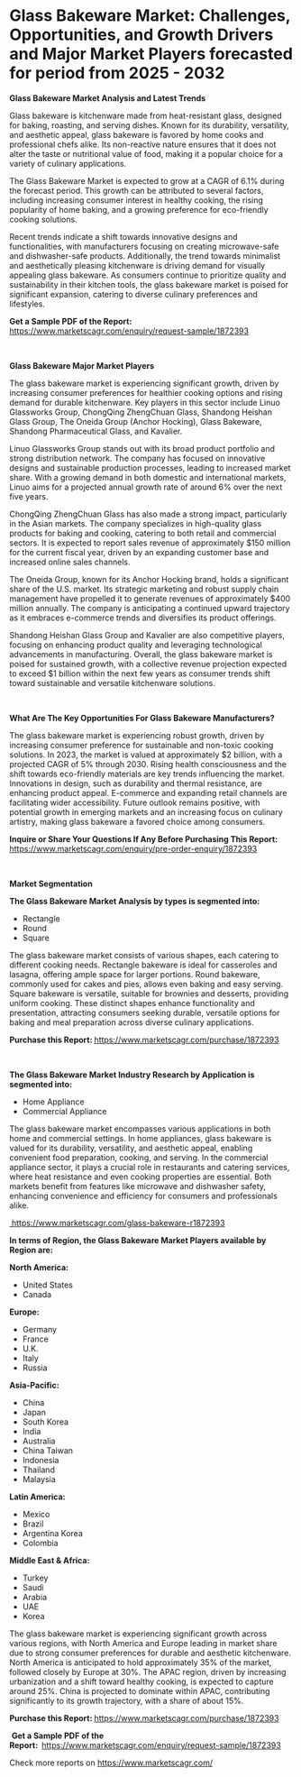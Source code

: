 <p><h1>Glass Bakeware Market: Challenges, Opportunities, and Growth Drivers and Major Market Players forecasted for period from 2025 - 2032</h1></p><p><strong>Glass Bakeware Market Analysis and Latest Trends</strong></p>
<p><p>Glass bakeware is kitchenware made from heat-resistant glass, designed for baking, roasting, and serving dishes. Known for its durability, versatility, and aesthetic appeal, glass bakeware is favored by home cooks and professional chefs alike. Its non-reactive nature ensures that it does not alter the taste or nutritional value of food, making it a popular choice for a variety of culinary applications.</p><p>The Glass Bakeware Market is expected to grow at a CAGR of 6.1% during the forecast period. This growth can be attributed to several factors, including increasing consumer interest in healthy cooking, the rising popularity of home baking, and a growing preference for eco-friendly cooking solutions. </p><p>Recent trends indicate a shift towards innovative designs and functionalities, with manufacturers focusing on creating microwave-safe and dishwasher-safe products. Additionally, the trend towards minimalist and aesthetically pleasing kitchenware is driving demand for visually appealing glass bakeware. As consumers continue to prioritize quality and sustainability in their kitchen tools, the glass bakeware market is poised for significant expansion, catering to diverse culinary preferences and lifestyles.</p></p>
<p><strong>Get a Sample PDF of the Report:&nbsp;</strong> <a href="https://www.marketscagr.com/enquiry/request-sample/1872393?utm_campaign=1835&utm_medium=2&utm_source=Github&utm_content=ia&utm_term=05022025&utm_id=glass-bakeware">https://www.marketscagr.com/enquiry/request-sample/1872393</a></p>
<p>&nbsp;</p>
<p><strong>Glass Bakeware Major Market Players</strong></p>
<p><p>The glass bakeware market is experiencing significant growth, driven by increasing consumer preferences for healthier cooking options and rising demand for durable kitchenware. Key players in this sector include Linuo Glassworks Group, ChongQing ZhengChuan Glass, Shandong Heishan Glass Group, The Oneida Group (Anchor Hocking), Glass Bakeware, Shandong Pharmaceutical Glass, and Kavalier.</p><p>Linuo Glassworks Group stands out with its broad product portfolio and strong distribution network. The company has focused on innovative designs and sustainable production processes, leading to increased market share. With a growing demand in both domestic and international markets, Linuo aims for a projected annual growth rate of around 6% over the next five years.</p><p>ChongQing ZhengChuan Glass has also made a strong impact, particularly in the Asian markets. The company specializes in high-quality glass products for baking and cooking, catering to both retail and commercial sectors. It is expected to report sales revenue of approximately $150 million for the current fiscal year, driven by an expanding customer base and increased online sales channels.</p><p>The Oneida Group, known for its Anchor Hocking brand, holds a significant share of the U.S. market. Its strategic marketing and robust supply chain management have propelled it to generate revenues of approximately $400 million annually. The company is anticipating a continued upward trajectory as it embraces e-commerce trends and diversifies its product offerings.</p><p>Shandong Heishan Glass Group and Kavalier are also competitive players, focusing on enhancing product quality and leveraging technological advancements in manufacturing. Overall, the glass bakeware market is poised for sustained growth, with a collective revenue projection expected to exceed $1 billion within the next few years as consumer trends shift toward sustainable and versatile kitchenware solutions.</p></p>
<p>&nbsp;</p>
<p><strong>What Are The Key Opportunities For Glass Bakeware Manufacturers?</strong></p>
<p><p>The glass bakeware market is experiencing robust growth, driven by increasing consumer preference for sustainable and non-toxic cooking solutions. In 2023, the market is valued at approximately $2 billion, with a projected CAGR of 5% through 2030. Rising health consciousness and the shift towards eco-friendly materials are key trends influencing the market. Innovations in design, such as durability and thermal resistance, are enhancing product appeal. E-commerce and expanding retail channels are facilitating wider accessibility. Future outlook remains positive, with potential growth in emerging markets and an increasing focus on culinary artistry, making glass bakeware a favored choice among consumers.</p></p>
<p><strong>Inquire or Share Your Questions If Any Before Purchasing This Report:</strong> <a href="https://www.marketscagr.com/enquiry/pre-order-enquiry/1872393?utm_campaign=1835&utm_medium=2&utm_source=Github&utm_content=ia&utm_term=05022025&utm_id=glass-bakeware">https://www.marketscagr.com/enquiry/pre-order-enquiry/1872393</a></p>
<p>&nbsp;</p>
<p><strong>Market Segmentation</strong></p>
<p><strong>The Glass Bakeware Market Analysis by types is segmented into:</strong></p>
<p><ul><li>Rectangle</li><li>Round</li><li>Square</li></ul></p>
<p><p>The glass bakeware market consists of various shapes, each catering to different cooking needs. Rectangle bakeware is ideal for casseroles and lasagna, offering ample space for larger portions. Round bakeware, commonly used for cakes and pies, allows even baking and easy serving. Square bakeware is versatile, suitable for brownies and desserts, providing uniform cooking. These distinct shapes enhance functionality and presentation, attracting consumers seeking durable, versatile options for baking and meal preparation across diverse culinary applications.</p></p>
<p><strong>Purchase this Report:&nbsp;</strong><a href="https://www.marketscagr.com/purchase/1872393?utm_campaign=1835&utm_medium=2&utm_source=Github&utm_content=ia&utm_term=05022025&utm_id=glass-bakeware">https://www.marketscagr.com/purchase/1872393</a></p>
<p>&nbsp;</p>
<p><strong>The Glass Bakeware Market Industry Research by Application is segmented into:</strong></p>
<p><ul><li>Home Appliance</li><li>Commercial Appliance</li></ul></p>
<p><p>The glass bakeware market encompasses various applications in both home and commercial settings. In home appliances, glass bakeware is valued for its durability, versatility, and aesthetic appeal, enabling convenient food preparation, cooking, and serving. In the commercial appliance sector, it plays a crucial role in restaurants and catering services, where heat resistance and even cooking properties are essential. Both markets benefit from features like microwave and dishwasher safety, enhancing convenience and efficiency for consumers and professionals alike.</p></p>
<p><a href="https://www.marketscagr.com/glass-bakeware-r1872393?utm_campaign=1835&utm_medium=2&utm_source=Github&utm_content=ia&utm_term=05022025&utm_id=glass-bakeware">&nbsp;https://www.marketscagr.com/glass-bakeware-r1872393</a></p>
<p><strong>In terms of Region, the Glass Bakeware Market Players available by Region are:</strong></p>
<p>
    <p> <strong> North America: </strong>
        <ul>
            <li>United States</li>
            <li>Canada</li>
        </ul>
        </p> 
    <p> <strong> Europe: </strong>
        <ul>
            <li>Germany</li>
            <li>France</li>
            <li>U.K.</li>
            <li>Italy</li>
            <li>Russia</li>
        </ul>
        </p> 
    <p> <strong> Asia-Pacific: </strong>
        <ul>
            <li>China</li>
            <li>Japan</li>
            <li>South Korea</li>
            <li>India</li>
            <li>Australia</li>
            <li>China Taiwan</li>
            <li>Indonesia</li>
            <li>Thailand</li>
            <li>Malaysia</li>
        </ul>
        </p> 
    <p> <strong> Latin America: </strong>
        <ul>
            <li>Mexico</li>
            <li>Brazil</li>
            <li>Argentina Korea</li>
            <li>Colombia</li>
        </ul>
        </p> 
    <p> <strong> Middle East & Africa: </strong>
        <ul>
            <li>Turkey</li>
            <li>Saudi</li>
            <li>Arabia</li>
            <li>UAE</li>
            <li>Korea</li>
        </ul>
    </p>
    </p>
<p><p>The glass bakeware market is experiencing significant growth across various regions, with North America and Europe leading in market share due to strong consumer preferences for durable and aesthetic kitchenware. North America is anticipated to hold approximately 35% of the market, followed closely by Europe at 30%. The APAC region, driven by increasing urbanization and a shift toward healthy cooking, is expected to capture around 25%. China is projected to dominate within APAC, contributing significantly to its growth trajectory, with a share of about 15%.</p></p>
<p><strong>Purchase this Report: </strong><a href="https://www.marketscagr.com/purchase/1872393?utm_campaign=1835&utm_medium=2&utm_source=Github&utm_content=ia&utm_term=05022025&utm_id=glass-bakeware">https://www.marketscagr.com/purchase/1872393</a></p>
<p>&nbsp;<strong>Get a Sample PDF of the Report:&nbsp;&nbsp;</strong><a href="https://www.marketscagr.com/enquiry/request-sample/1872393?utm_campaign=1835&utm_medium=2&utm_source=Github&utm_content=ia&utm_term=05022025&utm_id=glass-bakeware">https://www.marketscagr.com/enquiry/request-sample/1872393</a></p>
<p><strong></strong></p>
<p>Check more reports on <a href="https://www.marketscagr.com/?utm_campaign=1835&utm_medium=2&utm_source=Github&utm_content=ia&utm_term=05022025&utm_id=glass-bakeware">https://www.marketscagr.com/</a></p>